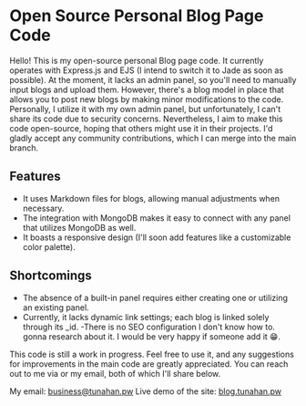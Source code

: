 # Open Source Personal Blog Page Code

Hello! This is my open-source personal Blog page code. It currently operates with Express.js and EJS (I intend to switch it to Jade as soon as possible). At the moment, it lacks an admin panel, so you'll need to manually input blogs and upload them. However, there's a blog model in place that allows you to post new blogs by making minor modifications to the code. Personally, I utilize it with my own admin panel, but unfortunately, I can't share its code due to security concerns. Nevertheless, I aim to make this code open-source, hoping that others might use it in their projects. I'd gladly accept any community contributions, which I can merge into the main branch.

## Features

- It uses Markdown files for blogs, allowing manual adjustments when necessary.
- The integration with MongoDB makes it easy to connect with any panel that utilizes MongoDB as well.
- It boasts a responsive design (I'll soon add features like a customizable color palette).

## Shortcomings

- The absence of a built-in panel requires either creating one or utilizing an existing panel.
- Currently, it lacks dynamic link settings; each blog is linked solely through its _id.
-There is no SEO configuration I don't know how to. gonna research about it. I would be very happy if someone add it 😁.

This code is still a work in progress. Feel free to use it, and any suggestions for improvements in the main code are greatly appreciated. You can reach out to me via or my email, both of which I'll share below.

My email: business@tunahan.pw
Live demo of the site: [blog.tunahan.pw](https://blog.tunahan.pw)